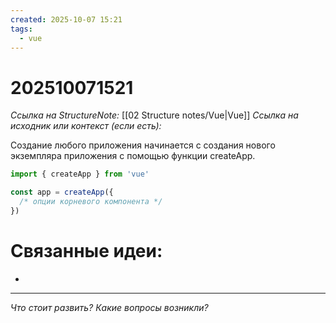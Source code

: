 ```yaml
---
created: 2025-10-07 15:21
tags:
  - vue
---
```

# 202510071521
*Ссылка на StructureNote:* [[02 Structure notes/Vue|Vue]]
*Ссылка на исходник или контекст (если есть):* 

Создание любого приложения начинается с создания нового экземпляра приложения с помощью функции createApp. 
```js
import { createApp } from 'vue'

const app = createApp({
  /* опции корневого компонента */
})
```
# Связанные идеи:
* 
---

*Что стоит развить? Какие вопросы возникли?*
